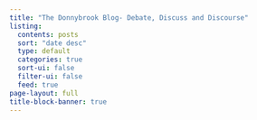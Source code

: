 ```yaml
---
title: "The Donnybrook Blog- Debate, Discuss and Discourse"
listing:
  contents: posts
  sort: "date desc"
  type: default
  categories: true
  sort-ui: false
  filter-ui: false
  feed: true
page-layout: full
title-block-banner: true
---
```

